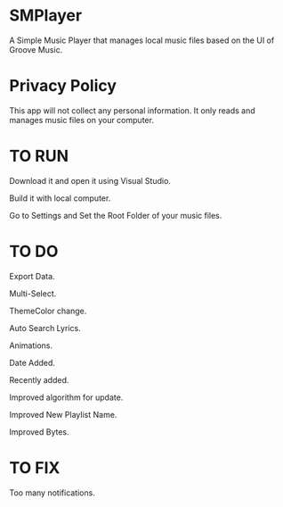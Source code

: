 # SMPlayer
A Simple Music Player that manages local music files based on the UI of Groove Music.

# Privacy Policy
This app will not collect any personal information. It only reads and manages music files on your computer.

# TO RUN
Download it and open it using Visual Studio.

Build it with local computer.

Go to Settings and Set the Root Folder of your music files.

# TO DO
Export Data.

Multi-Select.

ThemeColor change.

Auto Search Lyrics.

Animations.

Date Added.

Recently added.

Improved algorithm for update.

Improved New Playlist Name.

Improved Bytes.

# TO FIX
Too many notifications.